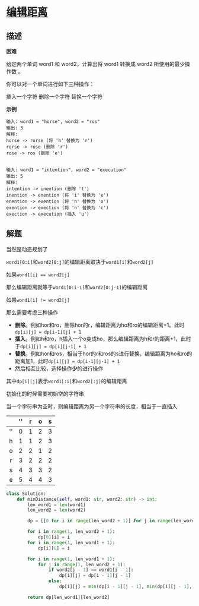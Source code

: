 # [编辑距离](https://leetcode-cn.com/problems/edit-distance/)

## 描述  
**困难**  

给定两个单词 word1 和 word2，计算出将 word1 转换成 word2 所使用的最少操作数 。

你可以对一个单词进行如下三种操作：

插入一个字符
删除一个字符
替换一个字符

**示例** 

    输入: word1 = "horse", word2 = "ros"
    输出: 3
    解释: 
    horse -> rorse (将 'h' 替换为 'r')
    rorse -> rose (删除 'r')
    rose -> ros (删除 'e')


    输入: word1 = "intention", word2 = "execution"
    输出: 5
    解释: 
    intention -> inention (删除 't')
    inention -> enention (将 'i' 替换为 'e')
    enention -> exention (将 'n' 替换为 'x')
    exention -> exection (将 'n' 替换为 'c')
    exection -> execution (插入 'u')

## 解题  

当然是动态规划了  

`word1[0:i]`和`word2[0:j]`的编辑距离取决于`word1[i]`和`word2[j]`  

如果`word1[i] == word2[j]`    

那么编辑距离就等于`word1[0:i-1]`和`word2[0:j-1]`的编辑距离 

如果`word1[i] != word2[j]`  

那么需要考虑三种操作  

- **删除**。例如hor和ro，删除hor的r，编辑距离为ho和ro的编辑距离+1。此时`dp[i][j] = dp[i-1][j] + 1`
- **插入**。例如h和ro，h插入一个o变成ho，那么编辑距离为h和r的距离+1，此时于`dp[i][j] = dp[i][j-1] + 1` 
- **替换**。例如hor和ros，相当于hor的r和ros的s进行替换，编辑距离为ho和ro的距离加1，此时`dp[i][j] = dp[i-1][j-1] + 1`
- 然后相互比较，选择操作**少**的进行操作

其中`dp[i][j]`表示`word1[:i]`和`word2[:j]`的编辑距离

初始化的时候需要初始空的字符串  

当一个字符串为空时，则编辑距离为另一个字符串的长度，相当于一直插入

||''|r|o|s|
|:---:|:---:|:---:|:---:|:---:|
|''|0|1|2|3|
|h|1|1|2|3|
|o|2|2|1|2|
|r|3|2|2|2|
|s|4|3|3|2|
|e|5|4|4|3|

```python
class Solution:
    def minDistance(self, word1: str, word2: str) -> int:
        len_word1 = len(word1)
        len_word2 = len(word2)

        dp = [[0 for i in range(len_word2 + 1)] for j in range(len_word1 + 1)]

        for i in range(1, len_word2 + 1):
            dp[0][i] = i
        for i in range(1, len_word1 + 1):
            dp[i][0] = i

        for i in range(1, len_word1 + 1):
            for j in range(1, len_word2 + 1):
                if word2[j - 1] == word1[i - 1]:
                    dp[i][j] = dp[i - 1][j - 1]
                else:
                    dp[i][j] = min(dp[i - 1][j - 1], min(dp[i][j - 1], dp[i - 1][j])) + 1

        return dp[len_word1][len_word2]
```